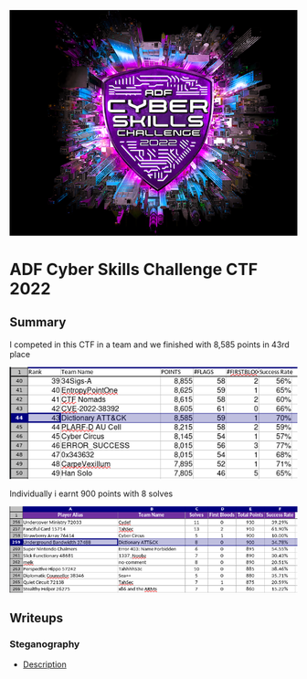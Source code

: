 <p align="center"><img src="logo.png"></p>

# <name> ADF Cyber Skills Challenge CTF 2022

## Summary
I competed in this CTF in a team and we finished with 8,585 points in 43rd place

<p align="center"><img src="teamScore.png"></p>

Individually i earnt 900 points with 8 solves

<p align="center"><img src="individualScore.png"></p>

## Writeups

### Steganography
+ [Description](linkToWriteupPage)

